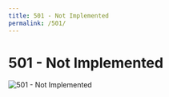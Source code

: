 ```yaml
---
title: 501 - Not Implemented
permalink: /501/
---
```

# 501 - Not Implemented  
![501 - Not Implemented](http://i.dailymail.co.uk/i/pix/2008/08/21/article-1047374-025A47E500000578-324_148x440.jpg)  
